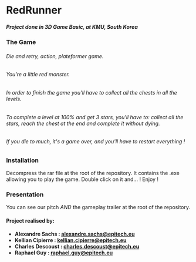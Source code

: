 # RedRunner

##### Project done in 3D Game Basic, at KMU, South Korea

### The Game
###### Die and retry, action, plateformer game.

###### You're a little red monster.
###### In order to finish the game you'll have to collect all the chests in all the levels.
###### To complete a level at 100% and get 3 stars, you'll have to: collect all the stars, reach the chest at the end and complete it without dying.
###### If you die to much, it's a game over, and you'll have to restart everything !

### Installation
Decompress the rar file at the root of the repository. It contains the .exe allowing you to play the game.
Double click on it and... ! Enjoy !

### Presentation
You can see our pitch *AND* the gameplay trailer at the root of the repository.

#### Project realised by:
- **Alexandre Sachs : [alexandre.sachs@epitech.eu](https://github.com/SachsA)**
- **Kellian Cipierre : [kellian.cipierre@epitech.eu](https://github.com/K6PIR)**
- **Charles Descoust : [charles.descoust@epitech.eu](https://github.com/Artoliz)**
- **Raphael Guy : [raphael.guy@epitech.eu](https://github.com/Rafskoz)**
